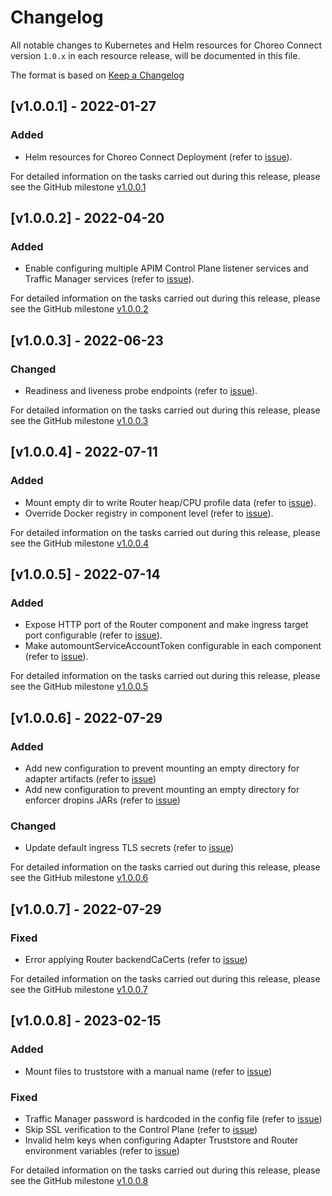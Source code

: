 # Changelog

All notable changes to Kubernetes and Helm resources for Choreo Connect version `1.0.x` in each resource release,
will be documented in this file.

The format is based on [Keep a Changelog](https://keepachangelog.com/en/1.0.0/)

## [v1.0.0.1] - 2022-01-27

### Added

- Helm resources for Choreo Connect Deployment (refer to [issue](https://github.com/wso2/kubernetes-microgateway/issues/22)).

For detailed information on the tasks carried out during this release, please see the GitHub milestone [v1.0.0.1](https://github.com/wso2/kubernetes-microgateway/milestone/3)

## [v1.0.0.2] - 2022-04-20

### Added

- Enable configuring multiple APIM Control Plane listener services and Traffic Manager services (refer to [issue](https://github.com/wso2/kubernetes-microgateway/issues/32)).

For detailed information on the tasks carried out during this release, please see the GitHub milestone [v1.0.0.2](https://github.com/wso2/kubernetes-microgateway/milestone/4)

## [v1.0.0.3] - 2022-06-23

### Changed

- Readiness and liveness probe endpoints (refer to [issue](https://github.com/wso2/kubernetes-microgateway/issues/40)).

For detailed information on the tasks carried out during this release, please see the GitHub milestone [v1.0.0.3](https://github.com/wso2/kubernetes-microgateway/milestone/7)

## [v1.0.0.4] - 2022-07-11

### Added

- Mount empty dir to write Router heap/CPU profile data (refer to [issue](https://github.com/wso2/kubernetes-microgateway/issues/49)).
- Override Docker registry in component level (refer to [issue](https://github.com/wso2/kubernetes-microgateway/issues/50)).

For detailed information on the tasks carried out during this release, please see the GitHub milestone [v1.0.0.4](https://github.com/wso2/kubernetes-microgateway/milestone/9)

## [v1.0.0.5] - 2022-07-14

### Added

- Expose HTTP port of the Router component and make ingress target port configurable (refer to [issue](https://github.com/wso2/kubernetes-microgateway/issues/54)).
- Make automountServiceAccountToken configurable in each component (refer to [issue](https://github.com/wso2/kubernetes-microgateway/issues/55)).

For detailed information on the tasks carried out during this release, please see the GitHub milestone [v1.0.0.5](https://github.com/wso2/kubernetes-microgateway/milestone/11)

## [v1.0.0.6] - 2022-07-29

### Added

- Add new configuration to prevent mounting an empty directory for adapter artifacts (refer to [issue](https://github.com/wso2/kubernetes-microgateway/issues/63))
- Add new configuration to prevent mounting an empty directory for enforcer dropins JARs (refer to [issue](https://github.com/wso2/kubernetes-microgateway/issues/65))

### Changed

- Update default ingress TLS secrets (refer to [issue](https://github.com/wso2/kubernetes-microgateway/issues/69))

For detailed information on the tasks carried out during this release, please see the GitHub milestone [v1.0.0.6](https://github.com/wso2/kubernetes-microgateway/milestone/13) 

## [v1.0.0.7] - 2022-07-29

### Fixed

- Error applying Router backendCaCerts (refer to [issue](https://github.com/wso2/kubernetes-microgateway/issues/76))

For detailed information on the tasks carried out during this release, please see the GitHub milestone [v1.0.0.7](https://github.com/wso2/kubernetes-microgateway/milestone/15)

## [v1.0.0.8] - 2023-02-15

### Added

- Mount files to truststore with a manual name (refer to [issue](https://github.com/wso2/kubernetes-microgateway/issues/99))

### Fixed

- Traffic Manager password is hardcoded in the config file (refer to [issue](https://github.com/wso2/kubernetes-microgateway/issues/88))
- Skip SSL verification to the Control Plane (refer to [issue](https://github.com/wso2/kubernetes-microgateway/issues/88))
- Invalid helm keys when configuring Adapter Truststore and Router environment variables (refer to [issue](https://github.com/wso2/kubernetes-microgateway/issues/79))

For detailed information on the tasks carried out during this release, please see the GitHub milestone [v1.0.0.8](https://github.com/wso2/kubernetes-microgateway/milestone/16)
